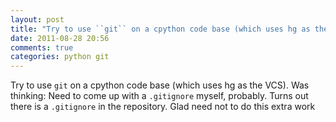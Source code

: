 ```yaml
---
layout: post
title: "Try to use ``git`` on a cpython code base (which uses hg as the VCS). Was thinking: Need to come up with a ``.gitignore`` myself, probably. Turns out there is a ``.gitignore`` in the repository. Glad need not to do this extra work"
date: 2011-08-28 20:56
comments: true
categories: python git
---
```


Try to use ``git`` on a cpython code base (which uses hg as the VCS). Was thinking: Need to come up with a ``.gitignore`` myself, probably. Turns out there is a ``.gitignore`` in the repository. Glad need not to do this extra work

